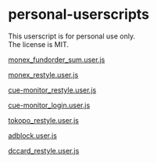 # personal-userscripts

This userscript is for personal use only.  
The license is MIT.

[monex_fundorder_sum.user.js](https://raw.githubusercontent.com/hachiman-oct/personal-userscripts/main/monex/monex_fundorder_sum.user.js)

[monex_restyle.user.js](https://raw.githubusercontent.com/hachiman-oct/personal-userscripts/main/monex/monex_restyle.user.js)

[cue-monitor_restyle.user.js](https://raw.githubusercontent.com/hachiman-oct/personal-userscripts/main/cue-monitor/cue-monitor_restyle.user.js)

[cue-monitor_login.user.js](https://raw.githubusercontent.com/hachiman-oct/personal-userscripts/main/cue-monitor/cue-monitor_login.user.js)

[tokopo_restyle.user.js](https://raw.githubusercontent.com/hachiman-oct/personal-userscripts/main/restyle/tokopo_restyle.user.js)

[adblock.user.js](https://raw.githubusercontent.com/hachiman-oct/personal-userscripts/main/adblock/adblock.user.js)

[dccard_restyle.user.js](https://raw.githubusercontent.com/hachiman-oct/personal-userscripts/main/restyle/dccard_restyle.user.js)

